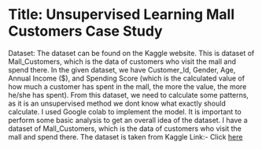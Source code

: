 # Title: Unsupervised Learning Mall Customers Case Study
Dataset: The dataset can be found on the Kaggle website. This is dataset of Mall_Customers, which is the data of customers who visit the mall and spend there.
In the given dataset, we have Customer_Id, Gender, Age, Annual Income ($), and Spending Score (which is the calculated value of how much a customer has spent in the mall, the more the value, the more he/she has spent). From this dataset, we need to calculate some patterns, as it is an unsupervised method we dont know what exactly should calculate. I used Google colab to implement the model. It is important to perform some basic analysis to get an overall idea of the dataset.
I have a dataset of Mall_Customers, which is the data of customers who visit the mall and spend there.
The dataset is taken from Kaggle Link:- Click [here](https://www.kaggle.com/datasets/shwetabh123/mall-customers)
